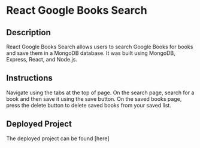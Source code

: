 # React Google Books Search

## Description
React Google Books Search allows users to search Google Books for books and save them in a MongoDB database. It was built using MongoDB, Express, React, and Node.js.

## Instructions
Navigate using the tabs at the top of page. On the search page, search for a book and then save it using the save button. On the saved books page, press the delete button to delete saved books from your saved list.

## Deployed Project
The deployed project can be found [here]


